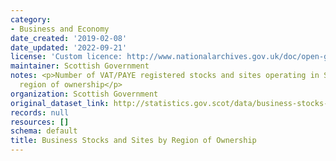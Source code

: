 ```yaml
---
category:
- Business and Economy
date_created: '2019-02-08'
date_updated: '2022-09-21'
license: 'Custom licence: http://www.nationalarchives.gov.uk/doc/open-government-licence/version/3/'
maintainer: Scottish Government
notes: <p>Number of VAT/PAYE registered stocks and sites operating in Scotland by
  region of ownership</p>
organization: Scottish Government
original_dataset_link: http://statistics.gov.scot/data/business-stocks-and-sites-by-region-of-ownership
records: null
resources: []
schema: default
title: Business Stocks and Sites by Region of Ownership
---
```

